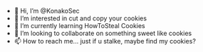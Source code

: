 - :cookie:  Hi, I’m @KonakoSec
- 👀 I’m interested in cut and copy your cookies
- 🌱 I’m currently learning HowToSteal Cookies
- 💞️ I’m looking to collaborate on something sweet like cookies
- 📫 How to reach me... just if u stalke, maybe find my cookies?
